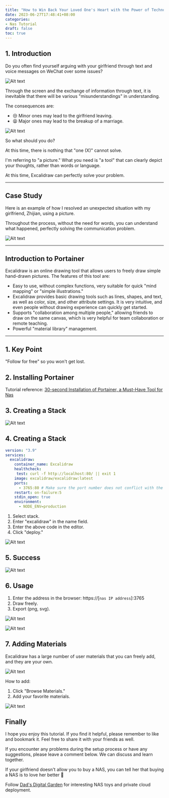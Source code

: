 ```yaml
---
title: "How to Win Back Your Loved One's Heart with the Power of Technology: I Used Excalidraw to Make Her Understand My Heart"
date: 2023-06-27T17:48:41+08:00
categories:
- Nas Tutorial
draft: false
toc: true
---
```


## 1. Introduction

Do you often find yourself arguing with your girlfriend through text and voice messages on WeChat over some issues?

![Alt text](https://img-nasdaddy.liuxingoo.cn/img/202305291425520.gif "Pic")

Through the screen and the exchange of information through text, it is inevitable that there will be various "misunderstandings" in understanding.

The consequences are:

- 😒 Minor ones may lead to the girlfriend leaving.
- 😫 Major ones may lead to the breakup of a marriage.

![Alt text](https://img-nasdaddy.liuxingoo.cn/img/202305291422135.png "Pic")

So what should you do?

At this time, there is nothing that "one (X)" cannot solve.

I'm referring to "a picture." What you need is "a tool" that can clearly depict your thoughts, rather than words or language.

At this time, Excalidraw can perfectly solve your problem.

---

## Case Study

Here is an example of how I resolved an unexpected situation with my girlfriend, Zhijian, using a picture.

Throughout the process, without the need for words, you can understand what happened, perfectly solving the communication problem.

![Alt text](https://img-nasdaddy.liuxingoo.cn/img/202305291435555.png "Pic")

---

## Introduction to Portainer

Excalidraw is an online drawing tool that allows users to freely draw simple hand-drawn pictures. The features of this tool are:

- Easy to use, without complex functions, very suitable for quick "mind mapping" or "simple illustrations."
- Excalidraw provides basic drawing tools such as lines, shapes, and text, as well as color, size, and other attribute settings. It is very intuitive, and even people without drawing experience can quickly get started.
- Supports "collaboration among multiple people," allowing friends to draw on the same canvas, which is very helpful for team collaboration or remote teaching.
- Powerful "material library" management.

---

## 1. Key Point

"Follow for free" so you won't get lost.

## 2. Installing Portainer

Tutorial reference:
[30-second Installation of Portainer, a Must-Have Tool for Nas](/how-to-install-portainer-in-nas/)

## 3. Creating a Stack

![Alt text](https://mariushosting.com/wp-content/uploads/2022/08/1-Synology-Portainer-Add-Stack.png "Pic")

## 4. Creating a Stack

```yaml
version: "3.9"
services:
  excalidraw:
    container_name: Excalidraw
    healthcheck:
     test: curl -f http://localhost:80/ || exit 1
    image: excalidraw/excalidraw:latest
    ports:
      - 3765:80 # Make sure the port number does not conflict with the original one
    restart: on-failure:5
    stdin_open: true
    environment:
      - NODE_ENV=production
```

1. Select stack.
2. Enter "excalidraw" in the name field.
3. Enter the above code in the editor.
4. Click "deploy."

![Alt text](https://img-nasdaddy.liuxingoo.cn/img/202305291442842.png "Pic")

## 5. Success

![Alt text](https://mariushosting.com/wp-content/uploads/2023/02/Excalidraw-Synology-NAS-Set-up-3.png "Pic")

## 6. Usage

1. Enter the address in the browser: https://[`nas IP address`]:3765
2. Draw freely.
3. Export (png, svg).

![Alt text](https://img-nasdaddy.liuxingoo.cn/img/202305291454803.png "Pic")

![Alt text](https://img-nasdaddy.liuxingoo.cn/img/202305291454150.png "Pic")

## 7. Adding Materials

Excalidraw has a large number of user materials that you can freely add, and they are your own.

![Alt text](https://img-nasdaddy.liuxingoo.cn/img/202305291455876.png "Pic")

How to add:

1. Click "Browse Materials."
2. Add your favorite materials.

![Alt text](https://img-nasdaddy.liuxingoo.cn/img/202305291455833.png "Pic")

## Finally

I hope you enjoy this tutorial. If you find it helpful, please remember to like and bookmark it. Feel free to share it with your friends as well.

If you encounter any problems during the setup process or have any suggestions, please leave a comment below. We can discuss and learn together.

If your girlfriend doesn't allow you to buy a NAS, you can tell her that buying a NAS is to love her better 🤣

Follow [Dad's Digital Garden](link) for interesting NAS toys and private cloud deployment.